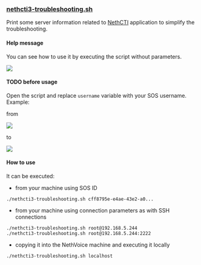 ### [nethcti3-troubleshooting.sh](https://raw.githubusercontent.com/alepolidori/nethcti-extra/master/troubleshooting/nethcti3-troubleshooting.sh)

Print some server information related to [NethCTI](https://github.com/nethesis/nethcti-server) application to simplify the troubleshooting.

#### Help message

You can see how to use it by executing the script without parameters.

![](https://trello-attachments.s3.amazonaws.com/4f86d016a53e842c6711eb2e/5d809bde152529692e275e78/51ab249d0c21b69b4e8dc26288eeabce/Screenshot_from_2019-09-17_12-56-11.png)

#### TODO before usage

Open the script and replace `username` variable with your SOS username.
Example:

from

![](https://trello-attachments.s3.amazonaws.com/4f86d016a53e842c6711eb2e/5d809bde152529692e275e78/e81ac5f32edf53d8a4346c2684ed8169/image.png)

to

![](https://trello-attachments.s3.amazonaws.com/4f86d016a53e842c6711eb2e/5d809bde152529692e275e78/81a034ea6f7229f55ff29d621c571537/image.png)

#### How to use

It can be executed:

- from your machine using SOS ID

`./nethcti3-troubleshooting.sh cff8795e-e4ae-43e2-a0...`

- from your machine using connection parameters as with SSH connections

```
./nethcti3-troubleshooting.sh root@192.168.5.244
./nethcti3-troubleshooting.sh root@192.168.5.244:2222
```

- copying it into the NethVoice machine and executing it locally

`./nethcti3-troubleshooting.sh localhost`

